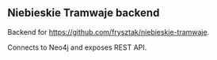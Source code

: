 ## Niebieskie Tramwaje backend

Backend for https://github.com/frysztak/niebieskie-tramwaje.

Connects to Neo4j and exposes REST API.
